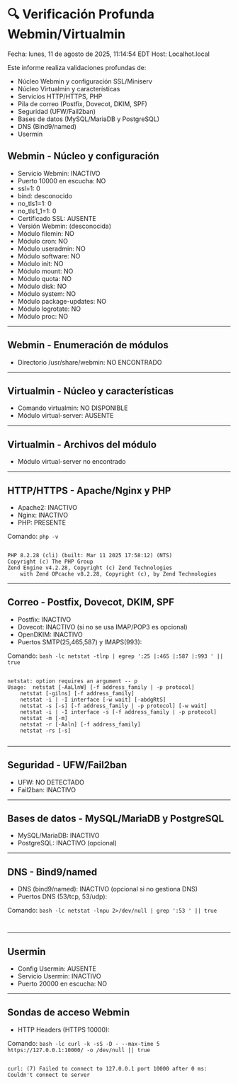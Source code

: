 # 🔍 Verificación Profunda Webmin/Virtualmin
Fecha: lunes, 11 de agosto de 2025, 11:14:54 EDT
Host: Localhot.local

Este informe realiza validaciones profundas de:
- Núcleo Webmin y configuración SSL/Miniserv
- Núcleo Virtualmin y características
- Servicios HTTP/HTTPS, PHP
- Pila de correo (Postfix, Dovecot, DKIM, SPF)
- Seguridad (UFW/Fail2ban)
- Bases de datos (MySQL/MariaDB y PostgreSQL)
- DNS (Bind9/named)
- Usermin

## Webmin - Núcleo y configuración

- Servicio Webmin: INACTIVO
- Puerto 10000 en escucha: NO
- ssl=1: 0
- bind: desconocido
- no_tls1=1: 0
- no_tls1_1=1: 0
- Certificado SSL: AUSENTE
- Versión Webmin: (desconocida)
- Módulo filemin: NO
- Módulo cron: NO
- Módulo useradmin: NO
- Módulo software: NO
- Módulo init: NO
- Módulo mount: NO
- Módulo quota: NO
- Módulo disk: NO
- Módulo system: NO
- Módulo package-updates: NO
- Módulo logrotate: NO
- Módulo proc: NO

---


## Webmin - Enumeración de módulos

- Directorio /usr/share/webmin: NO ENCONTRADO

---


## Virtualmin - Núcleo y características

- Comando virtualmin: NO DISPONIBLE
- Módulo virtual-server: AUSENTE

---


## Virtualmin - Archivos del módulo

- Módulo virtual-server no encontrado

---


## HTTP/HTTPS - Apache/Nginx y PHP

- Apache2: INACTIVO
- Nginx: INACTIVO
- PHP: PRESENTE

Comando: `php
-v`
```

PHP 8.2.28 (cli) (built: Mar 11 2025 17:58:12) (NTS)
Copyright (c) The PHP Group
Zend Engine v4.2.28, Copyright (c) Zend Technologies
    with Zend OPcache v8.2.28, Copyright (c), by Zend Technologies

```


---


## Correo - Postfix, Dovecot, DKIM, SPF

- Postfix: INACTIVO
- Dovecot: INACTIVO (si no se usa IMAP/POP3 es opcional)
- OpenDKIM: INACTIVO
- Puertos SMTP(25,465,587) y IMAPS(993):

Comando: `bash
-lc
netstat -tlnp | egrep ':25 |:465 |:587 |:993 ' || true`
```

netstat: option requires an argument -- p
Usage:	netstat [-AaLlnW] [-f address_family | -p protocol]
	netstat [-gilns] [-f address_family]
	netstat -i | -I interface [-w wait] [-abdgRtS]
	netstat -s [-s] [-f address_family | -p protocol] [-w wait]
	netstat -i | -I interface -s [-f address_family | -p protocol]
	netstat -m [-m]
	netstat -r [-Aaln] [-f address_family]
	netstat -rs [-s]


```


---


## Seguridad - UFW/Fail2ban

- UFW: NO DETECTADO
- Fail2ban: INACTIVO

---


## Bases de datos - MySQL/MariaDB y PostgreSQL

- MySQL/MariaDB: INACTIVO
- PostgreSQL: INACTIVO (opcional)

---


## DNS - Bind9/named

- DNS (bind9/named): INACTIVO (opcional si no gestiona DNS)
- Puertos DNS (53/tcp, 53/udp):

Comando: `bash
-lc
netstat -lnpu 2>/dev/null | grep ':53 ' || true`
```


```


---


## Usermin

- Config Usermin: AUSENTE
- Servicio Usermin: INACTIVO
- Puerto 20000 en escucha: NO

---


## Sondas de acceso Webmin

- HTTP Headers (HTTPS 10000):

Comando: `bash
-lc
curl -k -sS -D - --max-time 5 https://127.0.0.1:10000/ -o /dev/null || true`
```

curl: (7) Failed to connect to 127.0.0.1 port 10000 after 0 ms: Couldn't connect to server

```


